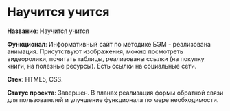 # Научится учится

**Название**: Научится учится 

**Функционал**: Информативный сайт по методике БЭМ - реализована анимация. Присутствуют изображения, можно посмотреть видеоролики, почитать таблицы, реализованы ссылки (на покупку книги, на полезные ресурсы). Есть ссылки на социальные сети.

**Стек**: HTML5, CSS.

**Статус проекта**: Завершен. В планах реализация формы обратной связи для пользователей и улучшение функционала по мере необходимости.
